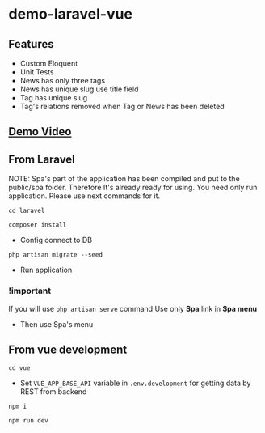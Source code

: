# demo-laravel-vue

## Features

- Custom Eloquent
- Unit Tests
- News has only three tags
- News has unique slug use title field
- Tag has unique slug
- Tag's relations removed when Tag or News has been deleted

## [Demo Video](https://bit.ly/31b8dat)

## From Laravel

NOTE: Spa's part of the application has been compiled and put to the public/spa folder. 
Therefore It's already ready for using. You need only run application. 
Please use next commands for it.


`cd laravel`

`composer install`

- Config connect to DB

`php artisan migrate --seed`

- Run application

### !important

If you will use `php artisan serve` command
Use only **Spa** link in **Spa menu**

- Then use Spa's menu

## From vue development

`cd vue`

- Set `VUE_APP_BASE_API` variable in `.env.development` for getting data by REST from backend

`npm i`

`npm run dev`



